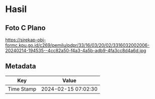 # Hasil

## Foto C Plano

https://sirekap-obj-formc.kpu.go.id/c269/pemilu/pdpr/33/16/03/20/02/3316032002006-20240214-194535--4cc82a50-f4a3-4a5b-adb9-4fa3cc8d4a6d.jpg


## Metadata

| Key        | Value               |
| ---------- | ------------------- |
| Time Stamp | 2024-02-15 07:02:30 |



